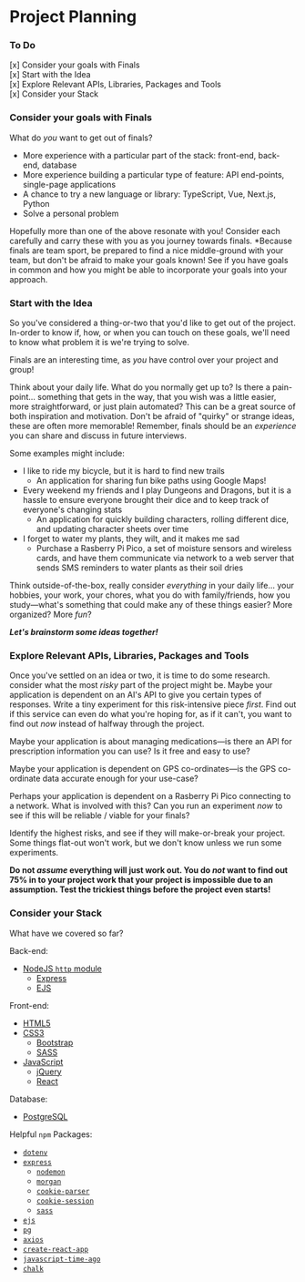 # Project Planning

### To Do
[x] Consider your goals with Finals  
[x] Start with the Idea  
[x] Explore Relevant APIs, Libraries, Packages and Tools  
[x] Consider your Stack  

### Consider your goals with Finals

What do *you* want to get out of finals?

* More experience with a particular part of the stack: front-end, back-end, database
* More experience building a particular type of feature: API end-points, single-page applications
* A chance to try a new language or library: TypeScript, Vue, Next.js, Python
* Solve a personal problem

Hopefully more than one of the above resonate with you! Consider each carefully and carry these with you as you journey towards finals. \*Because finals are team sport, be prepared to find a nice middle-ground with your team, but don't be afraid to make your goals known! See if you have goals in common and how you might be able to incorporate your goals into your approach.

### Start with the Idea

So you've considered a thing-or-two that you'd like to get out of the project. In-order to know if, how, or when you can touch on these goals, we'll need to know what problem it is we're trying to solve.

Finals are an interesting time, as *you* have control over your project and group!

Think about your daily life. What do you normally get up to? Is there a pain-point... something that gets in the way, that you wish was a little easier, more straightforward, or just plain automated? This can be a great source of both inspiration and motivation. Don't be afraid of "quirky" or strange ideas, these are often more memorable! Remember, finals should be an *experience* you can share and discuss in future interviews.

Some examples might include:

* I like to ride my bicycle, but it is hard to find new trails
    * An application for sharing fun bike paths using Google Maps!
* Every weekend my friends and I play Dungeons and Dragons, but it is a hassle to ensure everyone brought their dice and to keep track of everyone's changing stats
    * An application for quickly building characters, rolling different dice, and updating character sheets over time
* I forget to water my plants, they wilt, and it makes me sad
    * Purchase a Rasberry Pi Pico, a set of moisture sensors and wireless cards, and have them communicate via network to a web server that sends SMS reminders to water plants as their soil dries

Think outside-of-the-box, really consider *everything* in your daily life... your hobbies, your work, your chores, what you do with family/friends, how you study—what's something that could make any of these things easier? More organized? More *fun*?

***Let's brainstorm some ideas together!***

### Explore Relevant APIs, Libraries, Packages and Tools

Once you've settled on an idea or two, it is time to do some research. consider what the most *risky* part of the project might be. Maybe your application is dependent on an AI's API to give you certain types of responses. Write a tiny experiment for this risk-intensive piece *first*. Find out if this service can even do what you're hoping for, as if it can't, you want to find out *now* instead of halfway through the project.

Maybe your application is about managing medications—is there an API for prescription information you can use? Is it free and easy to use?

Maybe your application is dependent on GPS co-ordinates—is the GPS co-ordinate data accurate enough for your use-case?

Perhaps your application is dependent on a Rasberry Pi Pico connecting to a network. What is involved with this? Can you run an experiment *now* to see if this will be reliable / viable for your finals?

Identify the highest risks, and see if they will make-or-break your project. Some things flat-out won't work, but we don't know unless we run some experiments.

**Do not *assume* everything will just work out. You do *not* want to find out 75% in to your project work that your project is impossible due to an assumption. Test the trickiest things before the project even starts!**

### Consider your Stack

What have we covered so far?

Back-end:

* [NodeJS `http` module](https://nodejs.org/api/http.html#http)
    * [Express](https://expressjs.com/)
    * [EJS](https://ejs.co/)

Front-end:

* [HTML5](https://developer.mozilla.org/en-US/docs/Learn/HTML/Introduction_to_HTML/Getting_started)
* [CSS3](https://developer.mozilla.org/en-US/docs/Learn/CSS/First_steps/Getting_started)
    * [Bootstrap](https://getbootstrap.com/)
    * [SASS](https://sass-lang.com/)
* [JavaScript](https://developer.mozilla.org/en-US/docs/Learn/Getting_started_with_the_web/JavaScript_basics)
    * [jQuery](https://jquery.com/)
    * [React](https://react.dev/)

Database:

* [PostgreSQL](https://www.postgresql.org/)

Helpful `npm` Packages:

* [`dotenv`](https://www.npmjs.com/package/dotenv)
* [`express`](https://www.npmjs.com/package/express)
    * [`nodemon`](https://www.npmjs.com/package/nodemon)
    * [`morgan`](https://www.npmjs.com/package/morgan)
    * [`cookie-parser`](https://www.npmjs.com/package/cookie-parser)
    * [`cookie-session`](https://www.npmjs.com/package/cookie-session)
    * [`sass`](https://www.npmjs.com/package/sass)
* [`ejs`](https://www.npmjs.com/package/ejs)
* [`pg`](https://www.npmjs.com/package/pg)
* [`axios`](https://www.npmjs.com/package/axios)
* [`create-react-app`](https://www.npmjs.com/package/create-react-app)
* [`javascript-time-ago`](https://www.npmjs.com/package/javascript-time-ago)
* [`chalk`](https://www.npmjs.com/package/chalk)
